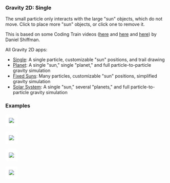 
[//]: # (gen-title: Gravity 2D: Single - philthompson.me)

[//]: # (gen-keywords: gravity simulation, javascript)

[//]: # (gen-description: Simple 2D gravity simulator built using p5.js")

[//]: # (gen-meta-end)

<style>
\#controls > * {
    margin: 0.2rem;
}
\#controls2 > * {
    margin: 0.2rem;
}
\#controls3 > * {
    margin: 0.2rem 0.5rem 0.2rem 0.5rem;
}
</style>
<script src="../p5-v1.9.0.min.js"></script>
<script>

let fpsSpan;
let fpsMultiple = 6;

let gConstant = 0.000001;
const suns = [];
const particles = [];

let totalReplaced = 0;

function setup() {
    let c = createCanvas(1200, 800);
    background(51);
    select('div.wrap').style('max-width', 'inherit');
    stroke(222);
    strokeWeight(2.0);
    //////////////////////////////////////////
    const controls = select('#controls');
    const controls2 = select('#controls2');
    let pauseButton = createButton('Pause');
    controls.child(pauseButton);
    pauseButton.mousePressed(function() { noLoop(); });
    let playButton = createButton('Play');
    controls.child(playButton);
    playButton.mousePressed(function() { loop(); });
    let resetButton = createButton('Reset');
    controls.child(resetButton);
    resetButton.mousePressed(resetSim);
    let saveImageButton = createButton('Save Image');
    controls.child(saveImageButton);
    saveImageButton.mousePressed(saveCanvasImage);
    fpsSpan = createElement('span');
    fpsSpan.style('float', 'right');
    controls2.child(fpsSpan);
    //////////////////////////////////////////
    let sun = new Particle(50000000.0, color(252), 1);
    sun.pos.x = width / 2;
    sun.pos.y = height / 2;
    sun.vel.mult(0.0);
    suns.push(sun);
    addParticles(1);
    frameRate(30);
}

function saveCanvasImage() {
    const dateStr = (new Date()).toISOString().split('.')[0].replaceAll(':', '') + 'Z';
    saveCanvas('gravity-' + dateStr + '.png');
}

function resetSim() {
    particles.length = 0;
    addParticles(1);
    background(51);
    fpsSpan.html("<small>restarted</small>");
    loop();
}

function mousePressed() {
    if (mouseX < 0 || mouseX > width || mouseY < 0 || mouseY > height) {
        return;
    }
    let dx, dy;
    for (let i = 0; i < suns.length; i++) {
        dx = suns[i].pos.x - mouseX;
        dy = suns[i].pos.y - mouseY;
        if (dx * dx + dy * dy < 100) {
            stroke(51);
            strokeWeight(suns[i].strokeWeight * 1.2);
            point(suns[i].pos.x, suns[i].pos.y);
            stroke(222);
            suns.splice(i, 1);
            loop();
            return;
        }
    }
    let sun = new Particle(50000000.0, color(252), 1, createVector(width/2, height/2));
    sun.pos.x = mouseX;
    sun.pos.y = mouseY;
    sun.vel.mult(0.0);
    suns.push(sun);
}

function addParticles(n) {
    for (let i = 0; i < n; i++) {
        particles.push(new Particle(0.0000000001, color(202), 1));
    }
}

function draw() {
    let iParticle;
    for (let frameMult = 0; frameMult < fpsMultiple; frameMult ++) {
        for (let p of particles) {
            for (let s of suns) {
                applyGravityBetweenParticles(s, p);
            }
        }
    }
    //background(51, 5);
    if (suns.length > 0) {
        strokeWeight(suns[0].strokeWeight);
    }
    for (let s of suns) {
        //s.update();
        s.show();
    }
    strokeWeight(particles[0].strokeWeight);
    for (let p of particles) {
        p.update();
        p.show();
    }
    if (frameCount % 100 == 0) {
        if (frameCount % 200 == 0) {
            const distLimit = (width * 20) * (width * 20);
            const p = particles[0];
            const dx = p.pos.x - (width / 2);
            const dy = p.pos.y - (height / 2);
            if ((dx * dx + dy * dy) > distLimit) {
                noLoop();
                fpsSpan.html("<small>paused (particle too far away)</small>");
                return;
            }
        }
        fpsSpan.html("<small>" + round(frameRate() * fpsMultiple, 0) + " fps</small>");
    }
}

function applyGravityBetweenParticles(a, b) {
    // where force is divided by mass of the object to apply the force to:
    // F = ma --> a = F/m
    // but the force would be:
    // F = (g * a.mass * b.mass) / distSq
    // we can just omit the multiplication and division by the same mass value
    let grav = p5.Vector.sub(b.pos, a.pos);
    let distSq = max(1.5, grav.magSq());
    let mag = gConstant / distSq;
    grav.setMag(mag);
    //a.acc.add(p5.Vector.mult(grav, b.mass)); // don't actually move the "suns"
    b.acc.sub(p5.Vector.mult(grav, a.mass));
}

class Particle {

    constructor(mass, color, ttl) {
        this.mass = mass;
        //this.strokeWeight = max(1, min(20.0, ((this.mass * this.mass)/300000.0)));
        if (this.mass < 1.0) {
            this.strokeWeight = 1.0;
        } else {
            // from https://www.wolframalpha.com/input?i=exponential+fit+%7B%7B2000000%2C+10%7D%2C+%7B50000000%2C+20%7D%7D
            //this.strokeWeight = 9.71532 * Math.pow(Math.E, 0.0000000144406 * this.mass);
            this.strokeWeight = 5.0 * Math.pow(Math.E, 0.0000000144406 * this.mass);
            this.strokeWeight = max(1, this.strokeWeight);
            this.strokeWeight = min(30, this.strokeWeight);
        }
        this.color = color;
        this.ttl = ttl;
        this.pos = createVector(random(width), random(height));
        if (this.pos.x < width/2) {
            this.vel = createVector(random(0.0, 1.0), random(0.0, 1.0));
        } else {
            this.vel = createVector(random(-1.0, 0.0), random(-1.0, 0.0));
        }
        this.acc = createVector(0.0, 0.0);
        this.prev = this.pos.copy();
        this.dead = false;
    }

    updatePrev() {
        this.prev.x = this.pos.x;
        this.prev.y = this.pos.y;
    }

    update() {
        this.vel.add(this.acc);
        this.pos.add(this.vel);
        this.acc.mult(0.0);
    }

    applyForce(forceVec) {
        this.acc.add(forceVec);
    }

    show() {
        point(this.pos.x, this.pos.y);
    }
}
</script>
<main style="text-align:center;"></main>
<div id="controls" style="text-align:center; font-size:1.1rem; margin-bottom:0.3rem;"></div>
<div id="controls2" style="text-align:center; font-size:1.1rem; margin-bottom:0.3rem;"></div>
<div id="controls3" style="text-align:center; font-size:1.1rem;"></div>
<div style="max-width: 52rem;margin-left: auto;margin-right: auto;">
    <h3>Gravity 2D: Single</h3>
    <p>The small particle only interacts with the large "sun" objects, which
do not move.  Click to place more "sun" objects, or click one to remove it.</p>
    <p>This is based on some Coding Train videos (<a target="_blank" href="https://www.youtube.com/watch?v=OAcXnzRNiCY">here</a> and <a target="_blank" href="https://www.youtube.com/watch?v=EpgB3cNhKPM">here</a> and <a target="_blank" href="https://www.youtube.com/watch?v=GjbKsOkN1Oc">here</a>) by Daniel Shiffman.</p>
    <p>All Gravity 2D apps:
        <ul>
            <li><a href="./single.html">Single</a>: A single particle, customizable "sun" positions, and trail drawing</li>
            <li><a href="./planet.html">Planet</a>: A single "sun," single "planet," and full particle-to-particle gravity simulation</a></li>
            <li><a href="./fixed-suns.html">Fixed Suns</a>: Many particles, customizable "sun" positions, simplified gravity simulation</li>
            <li><a href="./index.html">Solar System</a>: A single "sun," several "planets," and full particle-to-particle gravity simulation</li>
        </ul>
    </p>
<h3>Examples</h3>
<img class="width-100" style="border: 0.7rem solid white; margin-bottom: 1.0rem; padding: 0;" src="https://philthompson.me/s/img/2024/gravity-2d-single-example1.png"/><br/>
<img class="width-100" style="border: 0.7rem solid white; margin-bottom: 1.0rem; padding: 0;" src="https://philthompson.me/s/img/2024/gravity-2d-single-example2.png"/><br/>
<img class="width-100" style="border: 0.7rem solid white; margin-bottom: 1.0rem; padding: 0;" src="https://philthompson.me/s/img/2024/gravity-2d-single-example3.png"/><br/>
<img class="width-100" style="border: 0.7rem solid white; margin-bottom: 1.0rem; padding: 0;" src="https://philthompson.me/s/img/2024/gravity-2d-single-example4.png"/><br/>
</div>
